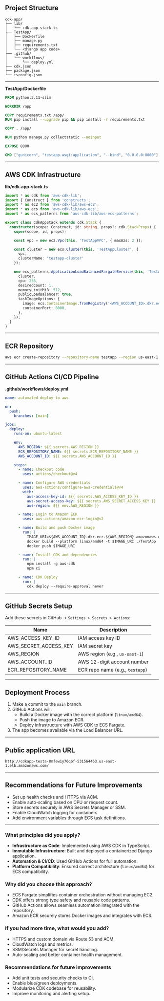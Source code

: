 ## Project Structure

```
cdk-app/
├── lib/
│   └── cdk-app-stack.ts 
├── TestApp/ 
│   ├── Dockerfile
│   ├── manage.py
│   ├── requirements.txt
│   └── <django app code>
├── .github/
│   └── workflows/
│       └── deploy.yml
├── cdk.json
├── package.json
└── tsconfig.json
```

---

**TestApp/Dockerfile**

```dockerfile
FROM python:3.11-slim

WORKDIR /app

COPY requirements.txt /app/
RUN pip install --upgrade pip && pip install -r requirements.txt

COPY . /app/

RUN python manage.py collectstatic --noinput

EXPOSE 8000

CMD ["gunicorn", "testapp.wsgi:application", "--bind", "0.0.0.0:8000"]
```

---

## AWS CDK Infrastructure

**lib/cdk-app-stack.ts**

```ts
import * as cdk from 'aws-cdk-lib';
import { Construct } from 'constructs';
import * as ec2 from 'aws-cdk-lib/aws-ec2';
import * as ecs from 'aws-cdk-lib/aws-ecs';
import * as ecs_patterns from 'aws-cdk-lib/aws-ecs-patterns';

export class CdkAppStack extends cdk.Stack {
  constructor(scope: Construct, id: string, props?: cdk.StackProps) {
    super(scope, id, props);

    const vpc = new ec2.Vpc(this, 'TestAppVPC', { maxAzs: 2 });

    const cluster = new ecs.Cluster(this, 'TestAppCluster', {
      vpc,
      clusterName: 'testapp-cluster'
    });

    new ecs_patterns.ApplicationLoadBalancedFargateService(this, 'TestAppService', {
      cluster,
      cpu: 256,
      desiredCount: 1,
      memoryLimitMiB: 512,
      publicLoadBalancer: true,
      taskImageOptions: {
        image: ecs.ContainerImage.fromRegistry('<AWS_ACCOUNT_ID>.dkr.ecr.<REGION>.amazonaws.com/<ECR_REPOSITORY_NAME>:latest'),
        containerPort: 8000,
      },
    });
  }
}
```

---

## ECR Repository

```bash
aws ecr create-repository --repository-name testapp --region us-east-1
```

---

## GitHub Actions CI/CD Pipeline

**.github/workflows/deploy.yml**

```yaml
name: automated deploy to aws

on:
  push:
    branches: [main]

jobs:
  deploy:
    runs-on: ubuntu-latest

    env:
      AWS_REGION: ${{ secrets.AWS_REGION }}
      ECR_REPOSITORY_NAME: ${{ secrets.ECR_REPOSITORY_NAME }}
      AWS_ACCOUNT_ID: ${{ secrets.AWS_ACCOUNT_ID }}

    steps:
      - name: Checkout code
        uses: actions/checkout@v4

      - name: Configure AWS credentials
        uses: aws-actions/configure-aws-credentials@v4
        with:
          aws-access-key-id: ${{ secrets.AWS_ACCESS_KEY_ID }}
          aws-secret-access-key: ${{ secrets.AWS_SECRET_ACCESS_KEY }}
          aws-region: ${{ env.AWS_REGION }}

      - name: Login to Amazon ECR
        uses: aws-actions/amazon-ecr-login@v2

      - name: Build and push Docker image
        run: |
          IMAGE_URI=${AWS_ACCOUNT_ID}.dkr.ecr.${AWS_REGION}.amazonaws.com/${ECR_REPOSITORY_NAME}:latest
          docker build --platform linux/amd64 -t $IMAGE_URI ./TestApp
          docker push $IMAGE_URI

      - name: Install CDK and dependencies
        run: |
          npm install -g aws-cdk
          npm ci

      - name: CDK Deploy
        run: |
          cdk deploy --require-approval never
```

---

## GitHub Secrets Setup

Add these secrets in GitHub → `Settings > Secrets > Actions`:

| Name                     | Description                     |
| ------------------------ | ------------------------------- |
| AWS\_ACCESS\_KEY\_ID     | IAM access key ID               |
| AWS\_SECRET\_ACCESS\_KEY | IAM secret key                  |
| AWS\_REGION              | AWS region (e.g., `us-east-1`)  |
| AWS\_ACCOUNT\_ID         | AWS 12-digit account number     |
| ECR\_REPOSITORY\_NAME    | ECR repo name (e.g., `testapp`) |

---

## Deployment Process

1. Make a commit to the `main` branch.
2. GitHub Actions will:
   - Build a Docker image with the correct platform (`linux/amd64`).
   - Push the image to Amazon ECR.
   - Deploy infrastructure with AWS CDK to ECS Fargate.
3. The app becomes available via the Load Balancer URL.

---

## Public application URL

```
http://cdkapp-testa-8mfew1y76qbf-531564463.us-east-1.elb.amazonaws.com/
```

---

## Recommendations for Future Improvements

- Set up health checks and HTTPS via ACM.
- Enable auto-scaling based on CPU or request count.
- Store secrets securely in AWS Secrets Manager or SSM.
- Enable CloudWatch logging for containers.
- Add environment variables through ECS task definitions.

---

### What principles did you apply?

- **Infrastructure as Code**: Implemented using AWS CDK in TypeScript.
- **Immutable Infrastructure**: Built and deployed a containerized Django application.
- **Automation & CI/CD**: Used GitHub Actions for full automation.
- **Platform Compatibility**: Ensured correct architecture (`linux/amd64`) for ECS compatibility.

### Why did you choose this approach?

- ECS Fargate simplifies container orchestration without managing EC2.
- CDK offers strong type safety and reusable code patterns.
- GitHub Actions allows seamless automation integrated with the repository.
- Amazon ECR securely stores Docker images and integrates with ECS.

### If you had more time, what would you add?

- HTTPS and custom domain via Route 53 and ACM.
- CloudWatch logs and metrics.
- SSM/Secrets Manager for secret handling.
- Auto-scaling and better container health management.

### Recommendations for future improvements

- Add unit tests and security checks to CI.
- Enable blue/green deployments.
- Modularize CDK codebase for reusability.
- Improve monitoring and alerting setup.